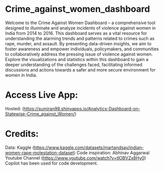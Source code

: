 # Crime_against_women_dashboard
Welcome to the Crime Against Women Dashboard – a comprehensive tool designed to illuminate and analyze incidents of violence against women in India from 2014 to 2016. This dashboard serves as a vital resource for understanding the alarming trends and patterns related to crimes such as rape, murder, and assault. By presenting data-driven insights, we aim to foster awareness and empower individuals, policymakers, and communities to collaboratively address the pressing issue of violence against women. Explore the visualizations and statistics within this dashboard to gain a deeper understanding of the challenges faced, facilitating informed discussions and actions towards a safer and more secure environment for women in India.

# Access Live App:
Hosted: (https://sumiran98.shinyapps.io/Analytics-Dashboard-on-Statewise-Crime_against_Women/)

# Credits: 
Data: Kaggle (https://www.kaggle.com/datasets/martandsay/indian-women-rape-molestation-dataset)
Code inspiration: Abhinav Aggarwal Youtube Channel (https://www.youtube.com/watch?v=tlOBVZx8Hy0)
Copilot has been used for code development.

